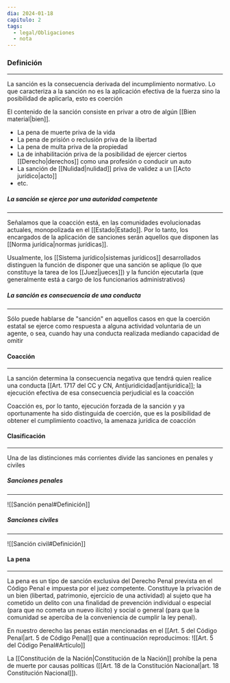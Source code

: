 ```yaml
---
dia: 2024-01-18
capitulo: 2
tags:
  - legal/Obligaciones
  - nota
---
```

### Definición
---
La sanción es la consecuencia derivada del incumplimiento normativo. Lo que caracteriza a la sanción no es la aplicación efectiva de la fuerza sino la posibilidad de aplicarla, esto es coerción

El contenido de la sanción consiste en privar a otro de algún [[Bien material|bien]]. 
* La pena de muerte priva de la vida
* La pena de prisión o reclusión priva de la libertad
* La pena de multa priva de la propiedad
* La de inhabilitación priva de la posibilidad de ejercer ciertos [[Derecho|derechos]] como una profesión o conducir un auto
* La sanción de [[Nulidad|nulidad]] priva de validez a un [[Acto jurídico|acto]]
* etc.

##### La sanción se ejerce por una autoridad competente
---
Señalamos que la coacción está, en las comunidades evolucionadas actuales, monopolizada en el [[Estado|Estado]]. Por lo tanto, los encargados de la aplicación de sanciones serán aquellos que disponen las [[Norma jurídica|normas jurídicas]]. 

Usualmente, los [[Sistema jurídico|sistemas jurídicos]] desarrollados distinguen la función de disponer que una sanción se aplique (lo que constituye la tarea de los [[Juez|jueces]]) y la función ejecutarla (que generalmente está a cargo de los funcionarios administrativos)

##### La sanción es consecuencia de una conducta
---
Sólo puede hablarse de "sanción" en aquellos casos en que la coerción estatal se ejerce como respuesta a alguna actividad voluntaria de un agente, o sea, cuando hay una conducta realizada mediando capacidad de omitir

#### Coacción
---
La sanción determina la consecuencia negativa que tendrá quien realice una conducta [[Art. 1717 del CC y CN, Antijuridicidad|antijurídica]]; la ejecución efectiva de esa consecuencia perjudicial es la coacción

Coacción es, por lo tanto, ejecución forzada de la sanción y ya oportunamente ha sido distinguida de coerción, que es la posibilidad de obtener el cumplimiento coactivo, la amenaza jurídica de coacción

#### Clasificación
---
Una de las distinciones más corrientes divide las sanciones en penales y civiles

##### Sanciones penales
---
![[Sanción penal#Definición]]

##### Sanciones civiles
---
![[Sanción civil#Definición]]

#### La pena
---
La pena es un tipo de sanción exclusiva del Derecho Penal prevista en el Código Penal e impuesta por el juez competente. Constituye la privación de un bien (libertad, patrimonio, ejercicio de una actividad) al sujeto que ha cometido un delito con una finalidad de prevención individual o especial (para que no cometa un nuevo ilícito) y social o general (para que la comunidad se aperciba de la conveniencia de cumplir la ley penal). 

En nuestro derecho las penas están mencionadas en el [[Art. 5 del Código Penal|art. 5 de Código Penal]] que a continuación reproducimos: ![[Art. 5 del Código Penal#Artículo]]

La [[Constitución de la Nación|Constitución de la Nación]] prohíbe la pena de muerte por causas políticas ([[Art. 18 de la Constitución Nacional|art. 18 Constitución Nacional]]).

